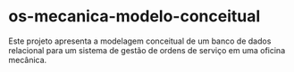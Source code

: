 # os-mecanica-modelo-conceitual
Este projeto apresenta a modelagem conceitual de um banco de dados relacional para um sistema de gestão de ordens de serviço em uma oficina mecânica.

